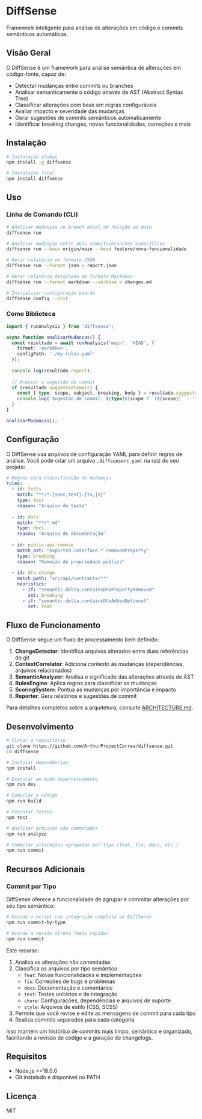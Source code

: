 # DiffSense

Framework inteligente para análise de alterações em código e commits semânticos automáticos.

## Visão Geral

O DiffSense é um framework para análise semântica de alterações em código-fonte, capaz de:

- Detectar mudanças entre commits ou branches
- Analisar semanticamente o código através de AST (Abstract Syntax Tree)
- Classificar alterações com base em regras configuráveis
- Avaliar impacto e severidade das mudanças
- Gerar sugestões de commits semânticos automaticamente
- Identificar breaking changes, novas funcionalidades, correções e mais

## Instalação

```bash
# Instalação global
npm install -g diffsense

# Instalação local
npm install diffsense
```

## Uso

### Linha de Comando (CLI)

```bash
# Analisar mudanças no branch atual em relação ao main
diffsense run

# Analisar mudanças entre dois commits/branches específicos
diffsense run --base origin/main --head feature/nova-funcionalidade

# Gerar relatório em formato JSON
diffsense run --format json > report.json

# Gerar relatório detalhado em formato Markdown
diffsense run --format markdown --verbose > changes.md

# Inicializar configuração padrão
diffsense config --init
```

### Como Biblioteca

```typescript
import { runAnalysis } from 'diffsense';

async function analisarMudancas() {
  const resultado = await runAnalysis('main', 'HEAD', {
    format: 'markdown',
    configPath: './my-rules.yaml'
  });
  
  console.log(resultado.report);
  
  // Acessar a sugestão de commit
  if (resultado.suggestedCommit) {
    const { type, scope, subject, breaking, body } = resultado.suggestedCommit;
    console.log(`Sugestão de commit: ${type}${scope ? `(${scope})` : ''}${breaking ? '!' : ''}: ${subject}`);
  }
}

analisarMudancas();
```

## Configuração

O DiffSense usa arquivos de configuração YAML para definir regras de análise. Você pode criar um arquivo `.diffsenserc.yaml` na raiz do seu projeto:

```yaml
# Regras para classificação de mudanças
rules:
  - id: tests
    match: "**/*.{spec,test}.{ts,js}"
    type: test
    reason: "Arquivo de teste"
    
  - id: docs
    match: "**/*.md"
    type: docs
    reason: "Arquivo de documentação"
    
  - id: public-api-remove
    match_ast: "exported.interface.* removedProperty"
    type: breaking
    reason: "Remoção de propriedade pública"
    
  - id: dto-change
    match_path: "src/api/contracts/**"
    heuristics:
      - if: "semantic.delta.containsDtoPropertyRemoved"
        set: breaking
      - if: "semantic.delta.containsDtoAddedOptional"
        set: feat
```

## Fluxo de Funcionamento

O DiffSense segue um fluxo de processamento bem definido:

1. **ChangeDetector**: Identifica arquivos alterados entre duas referências do git
2. **ContextCorrelator**: Adiciona contexto às mudanças (dependências, arquivos relacionados)
3. **SemanticAnalyzer**: Analisa o significado das alterações através de AST
4. **RulesEngine**: Aplica regras para classificar as mudanças
5. **ScoringSystem**: Pontua as mudanças por importância e impacto
6. **Reporter**: Gera relatórios e sugestões de commit

Para detalhes completos sobre a arquitetura, consulte [ARCHITECTURE.md](./ARCHITECTURE.md).

## Desenvolvimento

```bash
# Clonar o repositório
git clone https://github.com/ArthurProjectCorrea/diffsense.git
cd diffsense

# Instalar dependências
npm install

# Executar em modo desenvolvimento
npm run dev

# Compilar o código
npm run build

# Executar testes
npm test

# Analisar arquivos não commitados
npm run analyze

# Commitar alterações agrupadas por tipo (feat, fix, docs, etc.)
npm run commit
```

## Recursos Adicionais

### Commit por Tipo

DiffSense oferece a funcionalidade de agrupar e commitar alterações por seu tipo semântico:

```bash
# Usando o script com integração completa ao DiffSense
npm run commit-by-type

# Usando a versão direta (mais rápida)
npm run commit
```

Este recurso:

1. Analisa as alterações não commitadas
2. Classifica os arquivos por tipo semântico:
   - `feat`: Novas funcionalidades e implementações
   - `fix`: Correções de bugs e problemas
   - `docs`: Documentação e comentários
   - `test`: Testes unitários e de integração
   - `chore`: Configurações, dependências e arquivos de suporte
   - `style`: Arquivos de estilo (CSS, SCSS)
3. Permite que você revise e edite as mensagens de commit para cada tipo
4. Realiza commits separados para cada categoria

Isso mantém um histórico de commits mais limpo, semântico e organizado, facilitando a revisão de código e a geração de changelogs.

## Requisitos

- Node.js >=18.0.0
- Git instalado e disponível no PATH

## Licença

MIT
